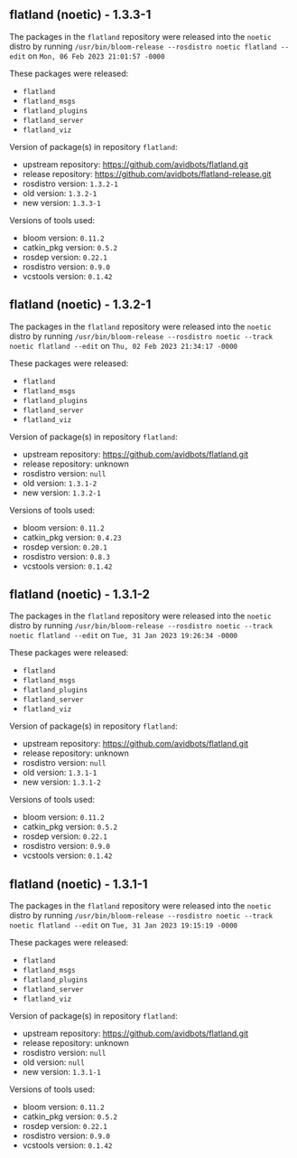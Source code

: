 ## flatland (noetic) - 1.3.3-1

The packages in the `flatland` repository were released into the `noetic` distro by running `/usr/bin/bloom-release --rosdistro noetic flatland --edit` on `Mon, 06 Feb 2023 21:01:57 -0000`

These packages were released:
- `flatland`
- `flatland_msgs`
- `flatland_plugins`
- `flatland_server`
- `flatland_viz`

Version of package(s) in repository `flatland`:

- upstream repository: https://github.com/avidbots/flatland.git
- release repository: https://github.com/avidbots/flatland-release.git
- rosdistro version: `1.3.2-1`
- old version: `1.3.2-1`
- new version: `1.3.3-1`

Versions of tools used:

- bloom version: `0.11.2`
- catkin_pkg version: `0.5.2`
- rosdep version: `0.22.1`
- rosdistro version: `0.9.0`
- vcstools version: `0.1.42`


## flatland (noetic) - 1.3.2-1

The packages in the `flatland` repository were released into the `noetic` distro by running `/usr/bin/bloom-release --rosdistro noetic --track noetic flatland --edit` on `Thu, 02 Feb 2023 21:34:17 -0000`

These packages were released:
- `flatland`
- `flatland_msgs`
- `flatland_plugins`
- `flatland_server`
- `flatland_viz`

Version of package(s) in repository `flatland`:

- upstream repository: https://github.com/avidbots/flatland.git
- release repository: unknown
- rosdistro version: `null`
- old version: `1.3.1-2`
- new version: `1.3.2-1`

Versions of tools used:

- bloom version: `0.11.2`
- catkin_pkg version: `0.4.23`
- rosdep version: `0.20.1`
- rosdistro version: `0.8.3`
- vcstools version: `0.1.42`


## flatland (noetic) - 1.3.1-2

The packages in the `flatland` repository were released into the `noetic` distro by running `/usr/bin/bloom-release --rosdistro noetic --track noetic flatland --edit` on `Tue, 31 Jan 2023 19:26:34 -0000`

These packages were released:
- `flatland`
- `flatland_msgs`
- `flatland_plugins`
- `flatland_server`
- `flatland_viz`

Version of package(s) in repository `flatland`:

- upstream repository: https://github.com/avidbots/flatland.git
- release repository: unknown
- rosdistro version: `null`
- old version: `1.3.1-1`
- new version: `1.3.1-2`

Versions of tools used:

- bloom version: `0.11.2`
- catkin_pkg version: `0.5.2`
- rosdep version: `0.22.1`
- rosdistro version: `0.9.0`
- vcstools version: `0.1.42`


## flatland (noetic) - 1.3.1-1

The packages in the `flatland` repository were released into the `noetic` distro by running `/usr/bin/bloom-release --rosdistro noetic --track noetic flatland --edit` on `Tue, 31 Jan 2023 19:15:19 -0000`

These packages were released:
- `flatland`
- `flatland_msgs`
- `flatland_plugins`
- `flatland_server`
- `flatland_viz`

Version of package(s) in repository `flatland`:

- upstream repository: https://github.com/avidbots/flatland.git
- release repository: unknown
- rosdistro version: `null`
- old version: `null`
- new version: `1.3.1-1`

Versions of tools used:

- bloom version: `0.11.2`
- catkin_pkg version: `0.5.2`
- rosdep version: `0.22.1`
- rosdistro version: `0.9.0`
- vcstools version: `0.1.42`


